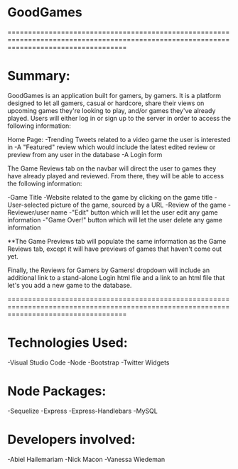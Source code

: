 

# GoodGames

=========================================================================================================================================


# Summary:

GoodGames is an application built for gamers, by gamers. It is a platform designed to let all gamers, casual or hardcore, share their views on upcoming games they're looking to play, and/or games they've already played. Users will either log in or sign up to the server in order to access the following information:

Home Page:
-Trending Tweets related to a video game the user is interested in
-A "Featured" review which would include the latest edited review or preview from any user in the database
-A Login form

The Game Reviews tab on the navbar will direct the user to games they have already played and reviewed. From there, they will be able to access the following information:

-Game Title
-Website related to the game by clicking on the game title
-User-selected picture of the game, sourced by a URL
-Review of the game
-Reviewer/user name
-"Edit" button which will let the user edit any game information
-"Game Over!" button which will let the user delete any game information

 **The Game Previews tab will populate the same information as the Game Reviews tab, except it will have previews of games that haven't come out yet.

 Finally, the Reviews for Gamers by Gamers! dropdown will include an additional link to a stand-alone Login html file and a link to an html file that let's you add a new game to the database.

=========================================================================================================================================

# Technologies Used:
-Visual Studio Code
-Node
-Bootstrap
-Twitter Widgets

# Node Packages:
-Sequelize
-Express
-Express-Handlebars
-MySQL

# Developers involved:
-Abiel Hailemariam
-Nick Macon
-Vanessa Wiedeman




